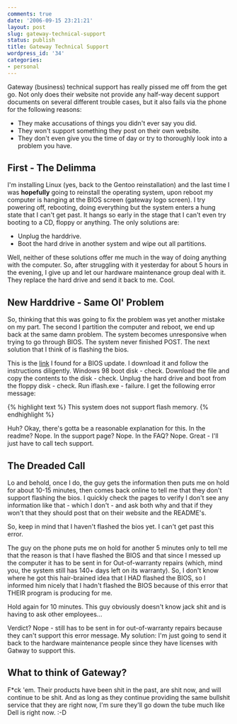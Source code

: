```yaml
---
comments: true
date: '2006-09-15 23:21:21'
layout: post
slug: gateway-technical-support
status: publish
title: Gateway Technical Support
wordpress_id: '34'
categories:
- personal
---
```


Gateway (business) technical support has really pissed me off from the get go. Not only does their website not provide any half-way decent support documents on several different trouble cases, but it also fails via the phone for the following reasons:
<ul><li>They make accusations of things you didn't ever say you did.</li><li>They won't support something they post on their own website.</li><li>They don't even give you the time of day or try to thoroughly look into a problem you have.</li></ul>

<!--more-->
<h2>First - The Delimma</h2>
I'm installing Linux (yes, back to the Gentoo reinstallation) and the last time I was <strong>hopefully</strong> going to reinstall the operating system, upon reboot my computer is hanging at the BIOS screen (gateway logo screen). I try powering off, rebooting, doing everything but the system enters a hung state that I can't get past. It hangs so early in the stage that I can't even try booting to a CD, floppy or anything. The only solutions are:

<ul><li>Unplug the harddrive.</li><li>Boot the hard drive in another system and wipe out all partitions.</li></ul>
Well, neither of these solutions offer me much in the way of doing anything with the computer. So, after struggling with it yesterday for about 5 hours in the evening, I give up and let our hardware maintenance group deal with it. They replace the hard drive and send it back to me. Cool.

<h2>New Harddrive - Same Ol' Problem</h2>
So, thinking that this was going to fix the problem was yet another mistake on my part. The second I partition the computer and reboot, we end up back at the same damn problem. The system becomes unresponsive when trying to go through BIOS. The system never finished POST. The next solution that I think of is flashing the bios. 

This is the <a href="http://support.gateway.com/support/drivers/getFile.asp?id=20323&uid=135374235" target="new">link</a> I found for a BIOS update. I download it and follow the instructions diligently. Windows 98 boot disk - check. Download the file and copy the contents to the disk - check. Unplug the hard drive and boot from the floppy disk - check. Run iflash.exe - failure. I get the following error message:

{% highlight text %}
This system does not support flash memory.
{% endhighlight %}

Huh? Okay, there's gotta be a reasonable explanation for this. In the readme? Nope. In the support page? Nope. In the FAQ? Nope. Great - I'll just have to call tech support. 

<h2>The Dreaded Call</h2>
Lo and behold, once I do, the guy gets the information then puts me on hold for about 10-15 minutes, then comes back online to tell me that they don't support flashing the bios. I quickly check the pages to verify I don't see any information like that - which I don't - and ask both why and that if they won't that they should post that on their website and the README's.

So, keep in mind that I haven't flashed the bios yet. I can't get past this error.

The guy on the phone puts me on hold for another 5 minutes only to tell me that the reason is that I have flashed the BIOS and that since I messed up the computer it has to be sent in for Out-of-warranty repairs (which, mind you, the system still has 140+ days left on its warranty). So, I don't know where he got this hair-brained idea that I HAD flashed the BIOS, so I informed him nicely that I hadn't flashed the BIOS because of this error that THEIR program is producing for me. 

Hold again for 10 minutes. This guy obviously doesn't know jack shit and is having to ask other employees...

Verdict? Nope - still has to be sent in for out-of-warranty repairs because they can't support this error message. My solution: I'm just going to send it back to the hardware maintenance people since they have licenses with Gatway to support this.

<h2>What to think of Gateway?</h2>
F*ck 'em. Their products have been shit in the past, are shit now, and will continue to be shit. And as long as they continue providing the same bullshit service that they are right now, I'm sure they'll go down the tube much like Dell is right now. :-D
